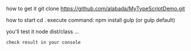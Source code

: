 how to get it
    git clone https://github.com/alabada/MyTypeScriptDemo.git

how to start
    cd .
    execute command:
        npm install
        gulp (or gulp default)
        
you'll test it
    node dist/class
    ...

    check result in your console

